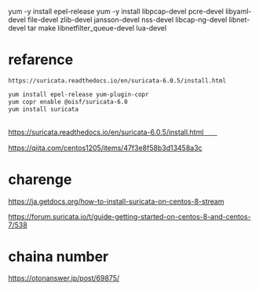 yum -y install epel-release
yum -y install libpcap-devel pcre-devel libyaml-devel file-devel zlib-devel jansson-devel nss-devel libcap-ng-devel libnet-devel tar make libnetfilter_queue-devel lua-devel

# refarence
`https://suricata.readthedocs.io/en/suricata-6.0.5/install.html`

```bash
yum install epel-release yum-plugin-copr
yum copr enable @oisf/suricata-6.0
yum install suricata



```

https://suricata.readthedocs.io/en/suricata-6.0.5/install.html　　

https://qiita.com/centos1205/items/47f3e8f58b3d13458a3c

# charenge

https://ja.getdocs.org/how-to-install-suricata-on-centos-8-stream

https://forum.suricata.io/t/guide-getting-started-on-centos-8-and-centos-7/538

# chaina number
https://otonanswer.jp/post/69875/

